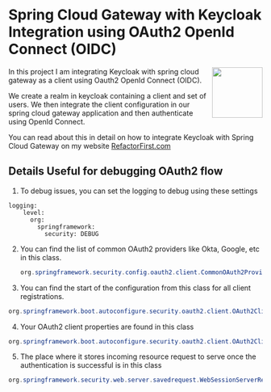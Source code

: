 # Spring Cloud Gateway with Keycloak Integration using OAuth2 OpenId Connect (OIDC)
<a href="https://foojay.io/works-with-openjdk"><img align="right" src="https://github.com/foojayio/badges/raw/main/works_with_openjdk/Works-with-OpenJDK.png" width="100"></a>


In this project I am integrating Keycloak with spring cloud gateway as a client using Oauth2 OpenId Connect (OIDC).

We create a realm in keycloak containing a client and set of users. We then integrate the client configuration in our spring cloud gateway application and then authenticate using OpenId Connect.

You can read about this in detail on how to integrate Keycloak with Spring Cloud Gateway on my website [RefactorFirst.com](https://refactorfirst.com)

## Details Useful for debugging OAuth2 flow

1. To debug issues, you can set the logging to debug using these settings
```properties
logging:
    level:
      org:
        springframework:
          security: DEBUG
```

2. You can find the list of common OAuth2 providers like Okta, Google, etc in this class.
   ```java
   org.springframework.security.config.oauth2.client.CommonOAuth2Provider
   ```
3. You can find the start of the configuration from this class for all client registrations. 
```java
org.springframework.boot.autoconfigure.security.oauth2.client.OAuth2ClientPropertiesRegistrationAdapter#getClientRegistrations
```
4. Your OAuth2 client properties are found in this class
```java
org.springframework.boot.autoconfigure.security.oauth2.client.OAuth2ClientProperties
```
5. The place where it stores incoming resource request to serve once the authentication is successful is in this class

```java
org.springframework.security.web.server.savedrequest.WebSessionServerRequestCache.saveRequest
```
